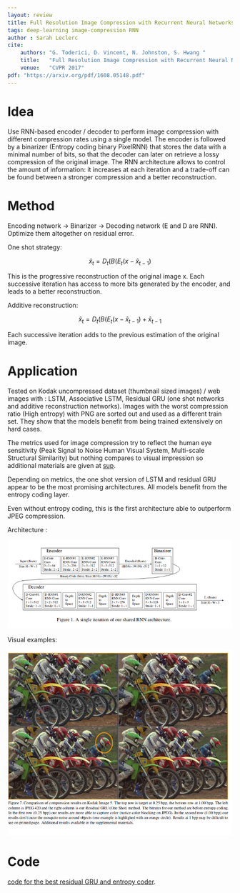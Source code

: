 ```yaml
---
layout: review
title: Full Resolution Image Compression with Recurrent Neural Networks
tags: deep-learning image-compression RNN
author : Sarah Leclerc
cite:
    authors: "G. Toderici, D. Vincent, N. Johnston, S. Hwang "
    title:   "Full Resolution Image Compression with Recurrent Neural Networks"
    venue:   "CVPR 2017"
pdf: "https://arxiv.org/pdf/1608.05148.pdf"
---
```


# Idea
Use RNN-based encoder / decoder to perform image compression with different compression rates using a single model. The encoder is followed by a binarizer (Entropy coding binary PixelRNN) that stores the data with a minimal number of bits, so that the decoder can later on retrieve a lossy compression of the original image. The RNN architecture allows to control the amount of information: it increases at each iteration and a trade-off can be found between a stronger compression and a better reconstruction.
   
# Method
Encoding network → Binarizer → Decoding network (E and D are RNN). Optimize them altogether on residual error.

One shot strategy: 

$$ \hat{x}_t = D_t(B(E_t(x-\hat{x}_{t-1}) $$

This is the progressive reconstruction of the original image x.
Each successive iteration has access to more bits generated by the encoder, and leads to a better reconstruction.

Additive reconstruction: 

$$ \hat{x}_t = D_t(B(E_t(x-\hat{x}_{t-1}) + \hat{x}_{t-1} $$

Each successive iteration adds to the previous estimation of the original image.

# Application
Tested on Kodak uncompressed dataset (thumbnail sized images) / web images with : LSTM, Associative LSTM, Residual GRU (one shot networks and additive reconstruction networks).
Images with the worst compression ratio (High entropy) with PNG are sorted out and used as a different train set. They show that the models benefit from being trained extensively on hard cases.

The metrics used for image compression try to reflect the human eye sensitivity (Peak Signal to Noise Human Visual System, Multi-scale Structural Similarity) but nothing compares to visual impression so additional materials are given at [sup](https://storage.googleapis.com/compression-ml/residual_gru_results/supplemental.pdf).

Depending on metrics, the one shot version of LSTM and residual GRU appear to be the most promising architectures. All models benefit from the entropy coding layer.

Even without entropy coding, this is the first architecture able to outperform JPEG compression.

Architecture :


![](/deep-learning/images/compressionrnn/arch.png)

Visual examples:


![](/deep-learning/images/compressionrnn/ex.png)
# Code
[code for the best residual GRU and entropy coder]("https://github.com/tensorflow/models/tree/master/compression").




